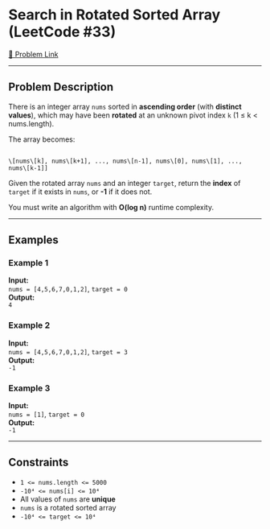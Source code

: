 
#  Search in Rotated Sorted Array (LeetCode #33)

[🔗 Problem Link](https://leetcode.com/problems/search-in-rotated-sorted-array/)

---

##  Problem Description

There is an integer array `nums` sorted in **ascending order** (with **distinct values**), which may have been **rotated** at an unknown pivot index `k` (1 ≤ k < nums.length).

The array becomes:
```

\[nums\[k], nums\[k+1], ..., nums\[n-1], nums\[0], nums\[1], ..., nums\[k-1]]

```

Given the rotated array `nums` and an integer `target`, return the **index** of `target` if it exists in `nums`, or **-1** if it does not.

You must write an algorithm with **O(log n)** runtime complexity.

---

##  Examples

### Example 1
**Input:**  
`nums = [4,5,6,7,0,1,2]`, `target = 0`  
**Output:**  
`4`

### Example 2  
**Input:**  
`nums = [4,5,6,7,0,1,2]`, `target = 3`  
**Output:**  
`-1`

### Example 3  
**Input:**  
`nums = [1]`, `target = 0`  
**Output:**  
`-1`

---

##  Constraints
- `1 <= nums.length <= 5000`
- `-10⁴ <= nums[i] <= 10⁴`
- All values of `nums` are **unique**
- `nums` is a rotated sorted array
- `-10⁴ <= target <= 10⁴`
```

